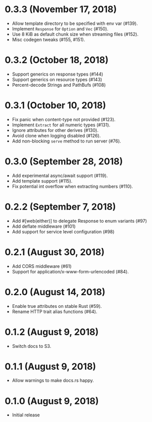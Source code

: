 # 0.3.3 (November 17, 2018)

* Allow template directory to be specified with env var (#139).
* Implement `Response` for `Option` and `Vec` (#150).
* Use 8 KiB as default chunk size when streaming files (#152).
* Misc codegen tweaks (#155, #151).

# 0.3.2 (October 18, 2018)

* Support generics on response types (#144)
* Support generics on resource types (#143)
* Percent-decode Strings and PathBufs (#108)

# 0.3.1 (October 10, 2018)

* Fix panic when content-type not provided (#123).
* Implement `Extract` for all numeric types (#131).
* Ignore attributes for other derives (#130).
* Avoid clone when logging disabled (#126).
* Add non-blocking `serve` method to run server (#76).

# 0.3.0 (September 28, 2018)

* Add experimental async/await support (#119).
* Add template support (#115).
* Fix potential int overflow when extracting numbers (#110).

# 0.2.2 (September 7, 2018)

* Add #[web(either)] to delegate Response to enum variants (#97)
* Add deflate middleware (#101)
* Add support for service level configuration (#98)

# 0.2.1 (August 30, 2018)

* Add CORS middleware (#61)
* Support for application/x-www-form-urlencoded (#84).

# 0.2.0 (August 14, 2018)

* Enable true attributes on stable Rust (#59).
* Rename HTTP trait alias functions (#64).

# 0.1.2 (August 9, 2018)

* Switch docs to S3.

# 0.1.1 (August 9, 2018)

* Allow warnings to make docs.rs happy.

# 0.1.0 (August 9, 2018)

* Initial release
